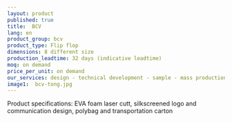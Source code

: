 ```yaml
---
layout: product
published: true
title:  BCV
lang: en
product_group: bcv
product_type: Flip flop
dimensions: 8 different size
production_leadtime: 32 days (indicative leadtime)
moq: on demand
price_per_unit: on demand
our_services: design - technical development - sample - mass production - QC - logistic - shipping
image1:  bcv-tong.jpg
---
```

Product specifications: EVA foam laser cutt, silkscreened logo and communication design, polybag and transportation carton

